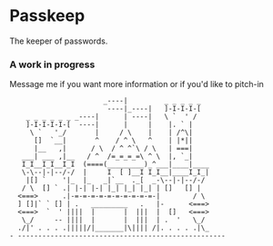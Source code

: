 # Passkeep

The keeper of passwords.

### A work in progress

Message me if you want more information or if you'd like to pitch-in


                           _----|         _ _ _ _ _
                            ----|_----|   ]-I-I-I-[
        _ _ _ _ _ _ _----|      | ----|   \ `  ' /
        ]-I-I-I-I-[  ----|      |     |    |. ` |
         \ `   '_/       |     / \    |    | /^\|
          []  `__|       ^    / ^ \   ^    | |*||
          |__   ,|      / \  / ^ ^`\ / \   | ===|
       ___| ___ ,|__   / ^  /=_=_=_=\ ^ \  |, `_|
       I_I__I_I__I_I  (====(_________)_^___|____|____
       \-\--|-|--/-/  |     I  [ ]__I I_I__|____I_I_|
        |[] `    '|_  |_   _|`__  ._[  _-\--|-|--/-/
       / \  [] ` .| |-| |-| |_| |_| |_| | []   [] |
      <===>      .|-=-=-=-=-=-=-=-=-=-=-|        / \
      ] []|` ` [] | .   _________   .   |-      <===>
      <===>  `  ' ||||  |       |  |||  |  []   <===>
       \_/     -- ||||  |       |  |||  | .  '   \_/
      ./|' . . . .|||||/|_______|\|||| /|. . . . .|\_
    - ---------------------------------------------------
